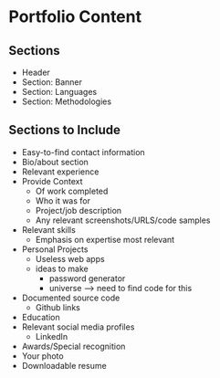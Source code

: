 # Portfolio Content

## Sections

* Header
* Section: Banner
* Section: Languages
* Section: Methodologies

## Sections to Include

* Easy-to-find contact information
* Bio/about section
* Relevant experience
* Provide Context
  * Of work completed
  * Who it was for
  * Project/job description
  * Any relevant screenshots/URLS/code samples
* Relevant skills
  * Emphasis on expertise most relevant
* Personal Projects
  * Useless web apps
  * ideas to make
    * password generator
    * universe --> need to find code for this
* Documented source code
  * Github links
* Education
* Relevant social media profiles
  * LinkedIn
* Awards/Special recognition
* Your photo
* Downloadable resume
